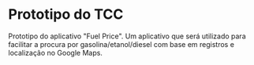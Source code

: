 # Prototipo do TCC
Prototipo do aplicativo "Fuel Price".
Um aplicativo que será utilizado para facilitar a procura por gasolina/etanol/diesel com base em registros e localização no Google Maps.
